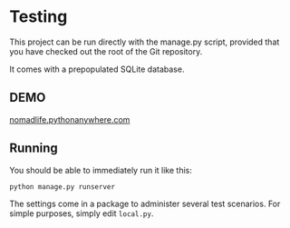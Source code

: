 Testing
===========

This project can be run directly with the manage.py script, provided
that you have checked out the root of the Git repository.

It comes with a prepopulated SQLite database.

DEMO
-------
[nomadlife.pythonanywhere.com](nomadlife.pythonanywhere.com)


Running
-------

You should be able to immediately run it like this:

    python manage.py runserver

The settings come in a package to administer several test scenarios. For simple purposes, simply edit `local.py`.

